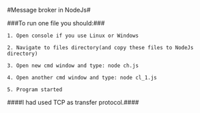 #Message broker in NodeJs#

###To run one file you should:### 

	1. Open console if you use Linux or Windows

	2. Navigate to files directory(and copy these files to NodeJs directory)

	3. Open new cmd window and type: node ch.js

    4. Open another cmd window and type: node cl_1.js

    5. Program started

####I had used TCP as transfer protocol.####
